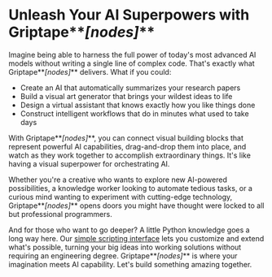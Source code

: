 # Unleash Your AI Superpowers with Griptape**_[nodes]_**
Imagine being able to harness the full power of today's most advanced AI models without writing a single line of complex code. That's exactly what Griptape**_[nodes]_** delivers.
What if you could:

- Create an AI that automatically summarizes your research papers
- Build a visual art generator that brings your wildest ideas to life
- Design a virtual assistant that knows exactly how you like things done
- Construct intelligent workflows that do in minutes what used to take days

With Griptape**_[nodes]_**, you can connect visual building blocks that represent powerful AI capabilities, drag-and-drop them into place, and watch as they work together to accomplish extraordinary things. It's like having a visual superpower for orchestrating AI.

Whether you're a creative who wants to explore new AI-powered possibilities, a knowledge worker looking to automate tedious tasks, or a curious mind wanting to experiment with cutting-edge technology, Griptape**_[nodes]_** opens doors you might have thought were locked to all but professional programmers.

And for those who want to go deeper? A little Python knowledge goes a long way here. Our [simple scripting interface](reference/retained_mode.md) lets you customize and extend what's possible, turning your big ideas into working solutions without requiring an engineering degree.
Griptape**_[nodes]_** is where your imagination meets AI capability. Let's build something amazing together.
